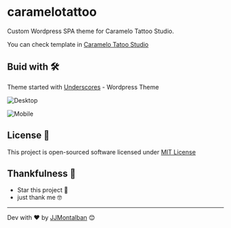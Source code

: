 # caramelotattoo
Custom Wordpress SPA theme for Caramelo Tattoo Studio.

You can check template in [Caramelo Tatoo Studio](https://caramelotattoo.com)


## Buid with 🛠️

Theme started with [Underscores](https://github.com/automattic/_s) - Wordpress Theme


![Desktop](https://prnt.sc/9xWW8JJP2t5y "Desktop")

![Mobile](https://prnt.sc/UnD4y4b832pM "Mobile")



## License 📄

This project is open-sourced software licensed under [MIT License](https://opensource.org/licenses/MIT)


## Thankfulness 🎁

* Star this project 📢 
* just thank me 🤓



---
Dev with ❤️ by [JJMontalban](https://jjmontalban.github.io) 😊
